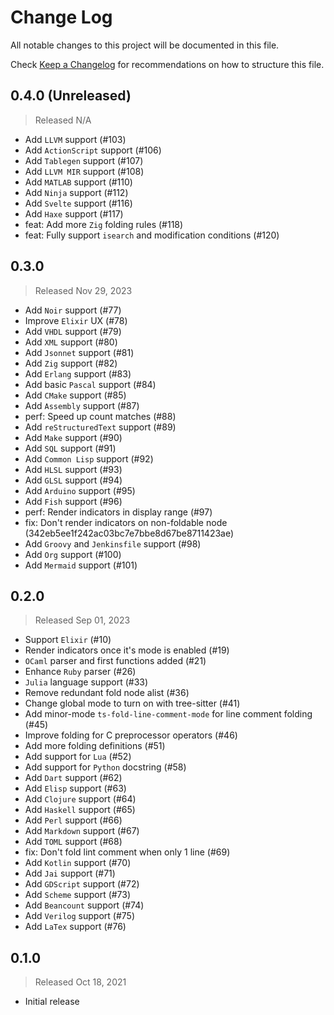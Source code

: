 # Change Log

All notable changes to this project will be documented in this file.

Check [Keep a Changelog](http://keepachangelog.com/) for recommendations on how to structure this file.


## 0.4.0 (Unreleased)
> Released N/A

* Add `LLVM` support (#103)
* Add `ActionScript` support (#106)
* Add `Tablegen` support (#107)
* Add `LLVM MIR` support (#108)
* Add `MATLAB` support (#110)
* Add `Ninja` support (#112)
* Add `Svelte` support (#116)
* Add `Haxe` support (#117)
* feat: Add more `Zig` folding rules (#118)
* feat: Fully support `isearch` and modification conditions (#120)

## 0.3.0
> Released Nov 29, 2023

* Add `Noir` support (#77)
* Improve `Elixir` UX (#78)
* Add `VHDL` support (#79)
* Add `XML` support (#80)
* Add `Jsonnet` support (#81)
* Add `Zig` support (#82)
* Add `Erlang` support (#83)
* Add basic `Pascal` support (#84)
* Add `CMake` support (#85)
* Add `Assembly` support (#87)
* perf: Speed up count matches (#88)
* Add `reStructuredText` support (#89)
* Add `Make` support (#90)
* Add `SQL` support (#91)
* Add `Common Lisp` support (#92)
* Add `HLSL` support (#93)
* Add `GLSL` support (#94)
* Add `Arduino` support (#95)
* Add `Fish` support (#96)
* perf: Render indicators in display range (#97)
* fix: Don't render indicators on non-foldable node (342eb5ee1f242ac03bc7e7bbe8d67be8711423ae)
* Add `Groovy` and `Jenkinsfile` support (#98)
* Add `Org` support (#100)
* Add `Mermaid` support (#101)

## 0.2.0
> Released Sep 01, 2023

* Support `Elixir` (#10)
* Render indicators once it's mode is enabled (#19)
* `OCaml` parser and first functions added (#21)
* Enhance `Ruby` parser (#26)
* `Julia` language support (#33)
* Remove redundant fold node alist (#36)
* Change global mode to turn on with tree-sitter (#41)
* Add minor-mode `ts-fold-line-comment-mode` for line comment folding (#45)
* Improve folding for C preprocessor operators (#46)
* Add more folding definitions (#51)
* Add support for `Lua` (#52)
* Add support for `Python` docstring (#58)
* Add `Dart` support (#62)
* Add `Elisp` support (#63)
* Add `Clojure` support (#64)
* Add `Haskell` support (#65)
* Add `Perl` support (#66)
* Add `Markdown` support (#67)
* Add `TOML` support (#68)
* fix: Don't fold lint comment when only 1 line (#69)
* Add `Kotlin` support (#70)
* Add `Jai` support (#71)
* Add `GDScript` support (#72)
* Add `Scheme` support (#73)
* Add `Beancount` support (#74)
* Add `Verilog` support (#75)
* Add `LaTex` support (#76)

## 0.1.0
> Released Oct 18, 2021

* Initial release

